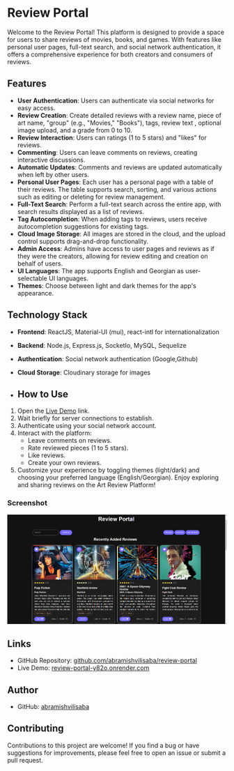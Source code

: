 # Review Portal 

Welcome to the Review Portal! This platform is designed to provide a space for users to share reviews of movies, books, and games. With features like personal user pages, full-text search, and social network authentication, it offers a comprehensive experience for both creators and consumers of reviews.

## Features

- **User Authentication**: Users can authenticate via social networks for easy access.
- **Review Creation**: Create detailed reviews with a review name, piece of art name, "group" (e.g., "Movies," "Books"), tags, review text , optional image upload, and a grade from 0 to 10.
- **Review Interaction**: Users can ratings (1 to 5 stars) and "likes" for reviews.
- **Commenting**: Users can leave comments on reviews, creating interactive discussions.
- **Automatic Updates**: Comments and reviews are updated automatically when left by other users.
- **Personal User Pages**: Each user has a personal page with a table of their reviews. The table supports search, sorting, and various actions such as editing or deleting for review management.
- **Full-Text Search**: Perform a full-text search across the entire app, with search results displayed as a list of reviews.
- **Tag Autocompletion**: When adding tags to reviews, users receive autocompletion suggestions for existing tags.
- **Cloud Image Storage**: All images are stored in the cloud, and the upload control supports drag-and-drop functionality.
- **Admin Access**: Admins have access to user pages and reviews as if they were the creators, allowing for review editing and creation on behalf of users.
- **UI Languages**: The app supports English and Georgian as user-selectable UI languages.
- **Themes**: Choose between light and dark themes for the app's appearance.

## Technology Stack

- **Frontend**: ReactJS, Material-UI (mui), react-intl for internationalization
- **Backend**: Node.js, Express.js, SocketIo, MySQL, Sequelize
- **Authentication**: Social network authentication (Google,Github)
- **Cloud Storage**: Cloudinary storage for images

- ## How to Use
1. Open the [Live Demo](https://review-portal-y82o.onrender.com) link.
2. Wait briefly for server connections to establish.
3. Authenticate using your social network account.
4. Interact with the platform:
   - Leave comments on reviews.
   - Rate reviewed pieces (1 to 5 stars).
   - Like reviews.
   - Create your own reviews.
5. Customize your experience by toggling themes (light/dark) and choosing your preferred language (English/Georgian).
Enjoy exploring and sharing reviews on the Art Review Platform!

### Screenshot

![Screenshot](./screenshot.jpg)

## Links

- GitHub Repository: [github.com/abramishvilisaba/review-portal](https://github.com/abramishvilisaba/review-portal)
- Live Demo: [review-portal-y82o.onrender.com](https://review-portal-y82o.onrender.com)

## Author

- GitHub: [abramishvilisaba](https://github.com/abramishvilisaba)

## Contributing

Contributions to this project are welcome! If you find a bug or have suggestions for improvements, please feel free to open an issue or submit a pull request.
